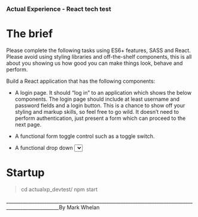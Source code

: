 ### Actual Experience - React tech test

# The brief

Please complete the following tasks using ES6+ features, SASS and React.  Please avoid using styling libraries and off-the-shelf components, this is all about you showing us how good you can make things look, behave and perform. 


Build a React application that has the following components: 
    
  - A login page.  It should “log in” to an application which shows the below components.  The login page should include at least username and password fields and a login button.  This is a chance to show off your styling and markup skills, so feel free to go wild.  It doesn’t need to perform authentication, just present a form which can proceed to the next page. 

  - A functional form toggle control such as a toggle switch.

  - A functional drop down <select> with count badges which can accept the following data format:
      [ 
        { value: “foo”, count: 10 }, 
        { value: “bar”, count: 32 },
        // ... 
      ] 

# Startup
  > cd actualxp_devtest/
  > npm start
  
____________________________________________________________________________________________________By Mark Whelan
